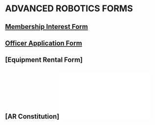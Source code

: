
# ADVANCED ROBOTICS FORMS

## [Membership Interest Form](https://forms.gle/gX14JtGQv4ugyzB2A)
## [Officer Application Form](https://forms.gle/CLx6cs8tSzaZJNro9)
## [Equipment Rental Form]
## [AR Constitution]<embed src="./docs/assets/forms/AR_Constitution_2022_2023.pdf" type="application/pdf" />

